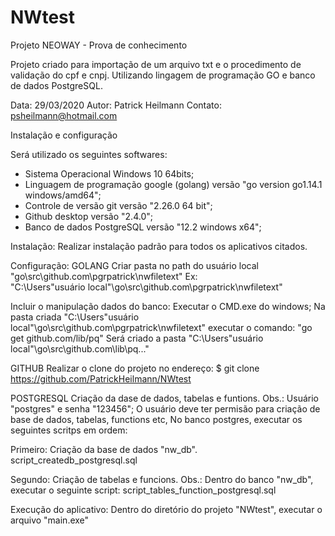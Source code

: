# NWtest
Projeto NEOWAY - Prova de conhecimento

Projeto criado para importação de um arquivo txt e o procedimento de validação do cpf e cnpj.
Utilizando lingagem de programação GO e banco de dados PostgreSQL.

Data: 29/03/2020
Autor: Patrick Heilmann
Contato: psheilmann@hotmail.com

Instalação e configuração

Será utilizado os seguintes softwares:
* Sistema Operacional Windows 10 64bits;
* Linguagem de programação google (golang) versão "go version go1.14.1 windows/amd64";
* Controle de versão git versão "2.26.0 64 bit";
* Github desktop versão "2.4.0";
* Banco de dados PostgreSQL versão "12.2 windows x64";

Instalação:
Realizar instalação padrão para todos os aplicativos citados.

Configuração:
GOLANG
Criar pasta no path do usuário local "go\src\github.com\pgrpatrick\nwfiletext"
Ex:  
"C:\Users\"usuário local"\go\src\github.com\pgrpatrick\nwfiletext"

Incluir o manipulação dados do banco:
Executar o CMD.exe do windows;
Na pasta criada "C:\Users\"usuário local"\go\src\github.com\pgrpatrick\nwfiletext" executar o comando:
"go get github.com/lib/pq"
Será criado a pasta 
"C:\Users\"usuário local"\go\src\github.com\lib\pq\..."


GITHUB
Realizar o clone do projeto no endereço:
$ git clone https://github.com/PatrickHeilmann/NWtest


POSTGRESQL
Criação da dase de dados, tabelas e funtions.
Obs.: Usuário "postgres" e senha "123456"; O usuário deve ter permisão para criação de base de dados, tabelas, functions etc, 
No banco postgres, executar os seguintes scritps em ordem:

Primeiro: 
Criação da base de dados "nw_db".
script_createdb_postgresql.sql

Segundo: 
Criação de tabelas e funcions.
Obs.: Dentro do banco "nw_db", executar o seguinte script:
script_tables_function_postgresql.sql

Execução do aplicativo:
Dentro do diretório do projeto "NWtest", executar o arquivo "main.exe"
